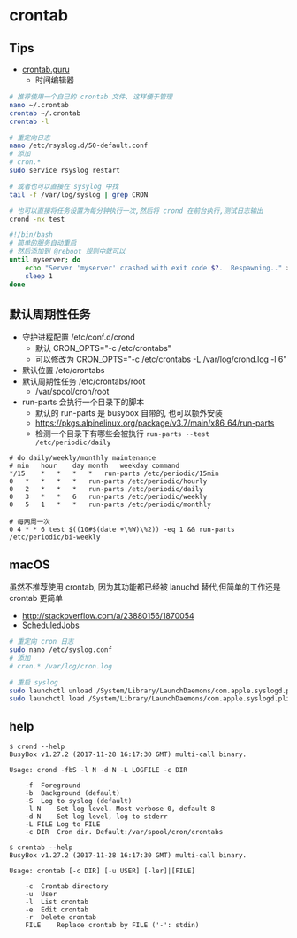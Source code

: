 # crontab

## Tips

* [crontab.guru](https://crontab.guru)
  * 时间编辑器

```bash
# 推荐使用一个自己的 crontab 文件, 这样便于管理
nano ~/.crontab
crontab ~/.crontab
crontab -l

# 重定向日志
nano /etc/rsyslog.d/50-default.conf
# 添加
# cron.*
sudo service rsyslog restart

# 或者也可以直接在 sysylog 中找
tail -f /var/log/syslog | grep CRON

# 也可以直接将任务设置为每分钟执行一次,然后将 crond 在前台执行,测试日志输出
crond -nx test
```

```bash
#!/bin/bash
# 简单的服务自动重启
# 然后添加到 @reboot 规则中就可以
until myserver; do
    echo "Server 'myserver' crashed with exit code $?.  Respawning.." >&2
    sleep 1
done
```

## 默认周期性任务
* 守护进程配置 /etc/conf.d/crond
  * 默认 CRON_OPTS="-c /etc/crontabs"
  * 可以修改为 CRON_OPTS="-c /etc/crontabs -L /var/log/crond.log -l 6"
* 默认位置 /etc/crontabs
* 默认周期性任务 /etc/crontabs/root
  * /var/spool/cron/root
* run-parts 会执行一个目录下的脚本
  * 默认的 run-parts 是 busybox 自带的, 也可以额外安装
  * https://pkgs.alpinelinux.org/package/v3.7/main/x86_64/run-parts
  * 检测一个目录下有哪些会被执行 `run-parts --test /etc/periodic/daily`

```
# do daily/weekly/monthly maintenance
# min	hour	day	month	weekday	command
*/15	*	*	*	*	run-parts /etc/periodic/15min
0	*	*	*	*	run-parts /etc/periodic/hourly
0	2	*	*	*	run-parts /etc/periodic/daily
0	3	*	*	6	run-parts /etc/periodic/weekly
0	5	1	*	*	run-parts /etc/periodic/monthly
```

```
# 每两周一次
0 4 * * 6 test $((10#$(date +\%W)\%2)) -eq 1 && run-parts /etc/periodic/bi-weekly
```


## macOS
虽然不推荐使用 crontab, 因为其功能都已经被 lanuchd 替代,但简单的工作还是 crontab 更简单

* http://stackoverflow.com/a/23880156/1870054
* [ScheduledJobs](https://developer.apple.com/library/content/documentation/MacOSX/Conceptual/BPSystemStartup/Chapters/ScheduledJobs.html)

```bash
# 重定向 cron 日志
sudo nano /etc/syslog.conf
# 添加
# cron.* /var/log/cron.log

# 重启 syslog
sudo launchctl unload /System/Library/LaunchDaemons/com.apple.syslogd.plist
sudo launchctl load /System/Library/LaunchDaemons/com.apple.syslogd.plist
```

## help
```
$ crond --help
BusyBox v1.27.2 (2017-11-28 16:17:30 GMT) multi-call binary.

Usage: crond -fbS -l N -d N -L LOGFILE -c DIR

	-f	Foreground
	-b	Background (default)
	-S	Log to syslog (default)
	-l N	Set log level. Most verbose 0, default 8
	-d N	Set log level, log to stderr
	-L FILE	Log to FILE
	-c DIR	Cron dir. Default:/var/spool/cron/crontabs
```

```
$ crontab --help
BusyBox v1.27.2 (2017-11-28 16:17:30 GMT) multi-call binary.

Usage: crontab [-c DIR] [-u USER] [-ler]|[FILE]

	-c	Crontab directory
	-u	User
	-l	List crontab
	-e	Edit crontab
	-r	Delete crontab
	FILE	Replace crontab by FILE ('-': stdin)
```
